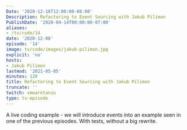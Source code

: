 ```yaml
---
Date: '2020-12-16T12:00:00-08:00'
Description: Refactoring to Event Sourcing with Jakub Pilimon
PublishDate: '2020-04-14T00:00:00-07:00'
aliases:
- /tv/code/14
date: '2020-12-08'
episode: '14'
image: tv/code/images/jakub-pilimon.jpg
explicit: 'no'
hosts:
- Jakub Pilimon
lastmod: '2021-05-05'
minutes: 120
title: Refactoring to Event Sourcing with Jakub Pilimon
truncate: ''
twitch: vmwaretanzu
type: tv-episode
---
```


A live coding example - we will introduce events into an example seen in one of the previous episodes. With tests, without a big rewrite.